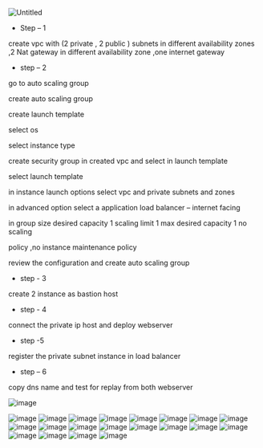 ![Untitled](https://github.com/Tanay03Trivedi/1st-project/assets/160705084/5b7a4b59-14e8-469f-9454-55535587b7ac)

- Step – 1 

create vpc with (2 private , 2 public ) subnets in different availability zones ,2 Nat gateway in different availability zone ,one internet gateway

- step – 2

go to auto scaling group

 create auto scaling group

 create launch template
 
 select os
 
 select instance type

 create security group in created vpc  and select in launch template

 select launch template

 in instance launch options select vpc and private subnets and zones

 in advanced option select a application load balancer – internet facing

 in group size desired capacity 1 scaling limit 1 max desired capacity 1 no scaling
 
 policy ,no instance maintenance policy

 review the configuration and create auto scaling group

- step - 3

 create 2 instance as bastion host
- step - 4

connect the private ip host and deploy webserver
 - step -5

 register the private subnet instance in load balancer
 - step – 6
 
 copy dns name and test for replay from both webserver




![image](https://github.com/Tanay03Trivedi/1st-project/assets/160705084/7afefd69-43cb-470d-a42c-c90fe4992f99)

![image](https://github.com/Tanay03Trivedi/1st-project/assets/160705084/ba508f46-dfc6-4115-b56f-2eb753fb798a)
![image](https://github.com/Tanay03Trivedi/1st-project/assets/160705084/f253d28f-ef6a-4e16-af5e-2efac26ea85d)
![image](https://github.com/Tanay03Trivedi/1st-project/assets/160705084/edde81c7-4ed4-49fe-97ca-a9cbfb6792dd)
![image](https://github.com/Tanay03Trivedi/1st-project/assets/160705084/657d9a3b-7927-41f6-8fd7-c1ed749fb806)
![image](https://github.com/Tanay03Trivedi/1st-project/assets/160705084/d2c5edbd-a152-4cab-8aea-e2609242fbd4)
![image](https://github.com/Tanay03Trivedi/1st-project/assets/160705084/265b688e-6236-466b-8326-c9600377fdeb)
![image](https://github.com/Tanay03Trivedi/1st-project/assets/160705084/a48189f9-45a4-4638-b576-375b628c3188)
![image](https://github.com/Tanay03Trivedi/1st-project/assets/160705084/cabf92bd-e605-485a-b03f-95573c5738f2)
![image](https://github.com/Tanay03Trivedi/1st-project/assets/160705084/ba239962-f603-40fe-89ae-178c58fa92bc)
![image](https://github.com/Tanay03Trivedi/1st-project/assets/160705084/61099dd3-bef7-4d2c-bb24-4d6da1c56893)
![image](https://github.com/Tanay03Trivedi/1st-project/assets/160705084/1e1e5dfd-ef79-464e-9d51-88ae1d70cbdb)
![image](https://github.com/Tanay03Trivedi/1st-project/assets/160705084/837d5639-7010-4ba4-80a1-586ec9d3bd71)
![image](https://github.com/Tanay03Trivedi/1st-project/assets/160705084/f29b3247-50a2-4c29-9b33-405137a7789f)
![image](https://github.com/Tanay03Trivedi/1st-project/assets/160705084/17b6d301-0e09-45f1-8b32-2da7be5cd20d)
![image](https://github.com/Tanay03Trivedi/1st-project/assets/160705084/05e26778-6939-4149-a68c-a2dcb7dcbffb)
![image](https://github.com/Tanay03Trivedi/1st-project/assets/160705084/ed2284fd-f0b3-4d3f-a13f-b0425cbfc1c1)
![image](https://github.com/Tanay03Trivedi/1st-project/assets/160705084/446fe9f2-c3d1-4d83-83a1-c07a5b777fef)
![image](https://github.com/Tanay03Trivedi/1st-project/assets/160705084/35b3b88e-52dc-48ef-bd58-2becea91b1ae)
![image](https://github.com/Tanay03Trivedi/1st-project/assets/160705084/0c5e6f2f-195f-4051-9124-cf337c3b21ee)
![image](https://github.com/Tanay03Trivedi/1st-project/assets/160705084/c02da625-cf9e-46fd-b45e-b38924cd3922)

